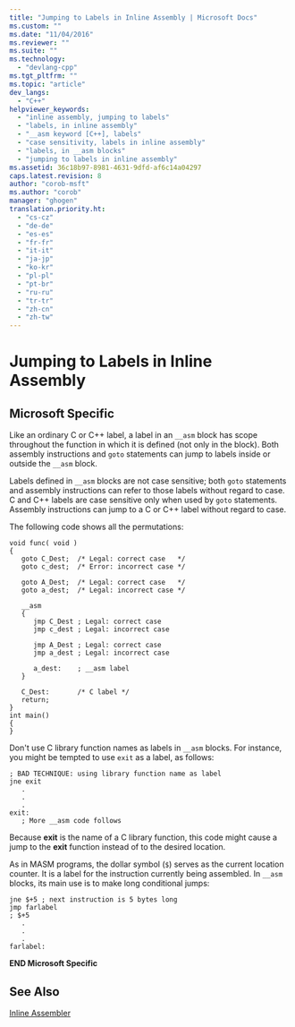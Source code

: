 ```yaml
---
title: "Jumping to Labels in Inline Assembly | Microsoft Docs"
ms.custom: ""
ms.date: "11/04/2016"
ms.reviewer: ""
ms.suite: ""
ms.technology: 
  - "devlang-cpp"
ms.tgt_pltfrm: ""
ms.topic: "article"
dev_langs: 
  - "C++"
helpviewer_keywords: 
  - "inline assembly, jumping to labels"
  - "labels, in inline assembly"
  - "__asm keyword [C++], labels"
  - "case sensitivity, labels in inline assembly"
  - "labels, in __asm blocks"
  - "jumping to labels in inline assembly"
ms.assetid: 36c18b97-8981-4631-9dfd-af6c14a04297
caps.latest.revision: 8
author: "corob-msft"
ms.author: "corob"
manager: "ghogen"
translation.priority.ht: 
  - "cs-cz"
  - "de-de"
  - "es-es"
  - "fr-fr"
  - "it-it"
  - "ja-jp"
  - "ko-kr"
  - "pl-pl"
  - "pt-br"
  - "ru-ru"
  - "tr-tr"
  - "zh-cn"
  - "zh-tw"
---
```

# Jumping to Labels in Inline Assembly
## Microsoft Specific  
 Like an ordinary C or C++ label, a label in an `__asm` block has scope throughout the function in which it is defined (not only in the block). Both assembly instructions and `goto` statements can jump to labels inside or outside the `__asm` block.  
  
 Labels defined in `__asm` blocks are not case sensitive; both `goto` statements and assembly instructions can refer to those labels without regard to case. C and C++ labels are case sensitive only when used by `goto` statements. Assembly instructions can jump to a C or C++ label without regard to case.  
  
 The following code shows all the permutations:  
  
```  
void func( void )  
{  
   goto C_Dest;  /* Legal: correct case   */  
   goto c_dest;  /* Error: incorrect case */  
  
   goto A_Dest;  /* Legal: correct case   */  
   goto a_dest;  /* Legal: incorrect case */  
  
   __asm  
   {  
      jmp C_Dest ; Legal: correct case  
      jmp c_dest ; Legal: incorrect case  
  
      jmp A_Dest ; Legal: correct case  
      jmp a_dest ; Legal: incorrect case  
  
      a_dest:    ; __asm label  
   }  
  
   C_Dest:       /* C label */   
   return;  
}  
int main()  
{  
}  
```  
  
 Don't use C library function names as labels in `__asm` blocks. For instance, you might be tempted to use `exit` as a label, as follows:  
  
```  
; BAD TECHNIQUE: using library function name as label  
jne exit  
   .  
   .  
   .  
exit:  
   ; More __asm code follows  
```  
  
 Because **exit** is the name of a C library function, this code might cause a jump to the **exit** function instead of to the desired location.  
  
 As in MASM programs, the dollar symbol (`$`) serves as the current location counter. It is a label for the instruction currently being assembled. In `__asm` blocks, its main use is to make long conditional jumps:  
  
```  
jne $+5 ; next instruction is 5 bytes long  
jmp farlabel  
; $+5  
   .  
   .  
   .  
farlabel:  
```  
  
 **END Microsoft Specific**  
  
## See Also  
 [Inline Assembler](../../assembler/inline/inline-assembler.md)